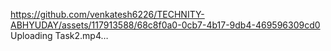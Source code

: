 https://github.com/venkatesh6226/TECHNITY-ABHYUDAY/assets/117913588/68c8f0a0-0cb7-4b17-9db4-469596309cd0
Uploading Task2.mp4…

